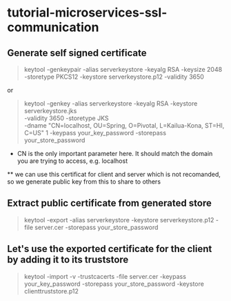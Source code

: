 # tutorial-microservices-ssl-communication

## Generate self signed certificate
> keytool -genkeypair -alias serverkeystore -keyalg RSA -keysize 2048 -storetype PKCS12 -keystore serverkeystore.p12 -validity 3650


or
> keytool -genkey -alias serverkeystore -keyalg RSA -keystore serverkeystore.jks \
          -validity 3650 -storetype JKS \
          -dname "CN=localhost, OU=Spring, O=Pivotal, L=Kailua-Kona, ST=HI, C=US"  1
          -keypass your_key_password -storepass your_store_password
          
* CN is the only important parameter here. It should match the domain you are trying to access, e.g. localhost

** we can use this certificat for client and server which is not recomanded, so we generate public key from this to share to others

## Extract public certificate from generated store
> keytool -export -alias serverkeystore -keystore serverkeystore.p12 -file server.cer -storepass your_store_password

## Let's use the exported certificate for the client by adding it to its truststore
>  keytool -import -v -trustcacerts -file server.cer -keypass your_key_password -storepass your_store_password -keystore clienttruststore.p12
